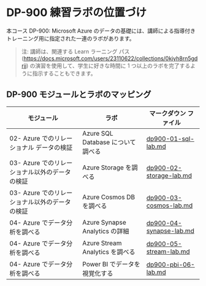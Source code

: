 # DP-900 練習ラボの位置づけ

本コース DP-900: Microsoft Azure のデータの基礎には、講師による指導付きトレーニング用に指定された一連のラボがあります。 

> 注: 講師は、関連する Learn ラーニング パス (https://docs.microsoft.com/users/23110622/collections/0kjyh8rn5gdrjj) の演習を使用して、学生に好きな時間に 1 つ以上のラボを完了するように指示することもできます。 

## DP-900 モジュールとラボのマッピング

| モジュール | ラボ | マークダウン ファイル |
| --- | --- | --- |
| 02- Azure でのリレーショナル データの検証 | Azure SQL Database について調べる | [dp900-01-sql-lab.md](https://github.com/MicrosoftLearning/DP-900T00A-Azure-Data-Fundamentals/blob/master/Instructions/Labs/dp900-01-sql-lab.md) |
| 03- Azure でのリレーショナル以外のデータの検証 | Azure Storage を調べる | [dp900-02-storage-lab.md](https://github.com/MicrosoftLearning/DP-900T00A-Azure-Data-Fundamentals/blob/master/Instructions/Labs/dp900-02-storage-lab.md) |
| 03- Azure でのリレーショナル以外のデータの検証| Azure Cosmos DB を調べる  | [dp900-03-cosmos-lab.md](https://github.com/MicrosoftLearning/DP-900T00A-Azure-Data-Fundamentals/blob/master/Instructions/Labs/dp900-03-cosmos-lab.md) |
| 04- Azure でデータ分析を調べる | Azure Synapse Analytics の詳細 | [dp900-04-synapse-lab.md](https://github.com/MicrosoftLearning/DP-900T00A-Azure-Data-Fundamentals/blob/master/Instructions/Labs/dp900-04-synapse-lab.md) |
| 04- Azure でデータ分析を調べる | Azure Stream Analytics を調べる | [dp900-05-stream-lab.md](https://github.com/MicrosoftLearning/DP-900T00A-Azure-Data-Fundamentals/blob/master/Instructions/Labs/dp900-05-stream-lab.md) |
| 04- Azure でデータ分析を調べる | Power BI でデータを視覚化する | [dp900-pbi-06-lab.md](https://github.com/MicrosoftLearning/DP-900T00A-Azure-Data-Fundamentals/blob/master/Instructions/Labs/dp900-pbi-06-lab.md) |
